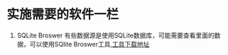 # 实施需要的软件一栏

1. SQLite Broswer
  有些数据源是使用SQLite数据库，可能需要查看里面的数据，可以使用SQlite Broswer工具,[工具下载地址](https://sqlitebrowser.org/)
